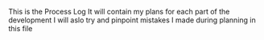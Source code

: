 This is the Process Log
It will contain my plans for each part of the development
I will aslo try and pinpoint mistakes I made during planning in this file
